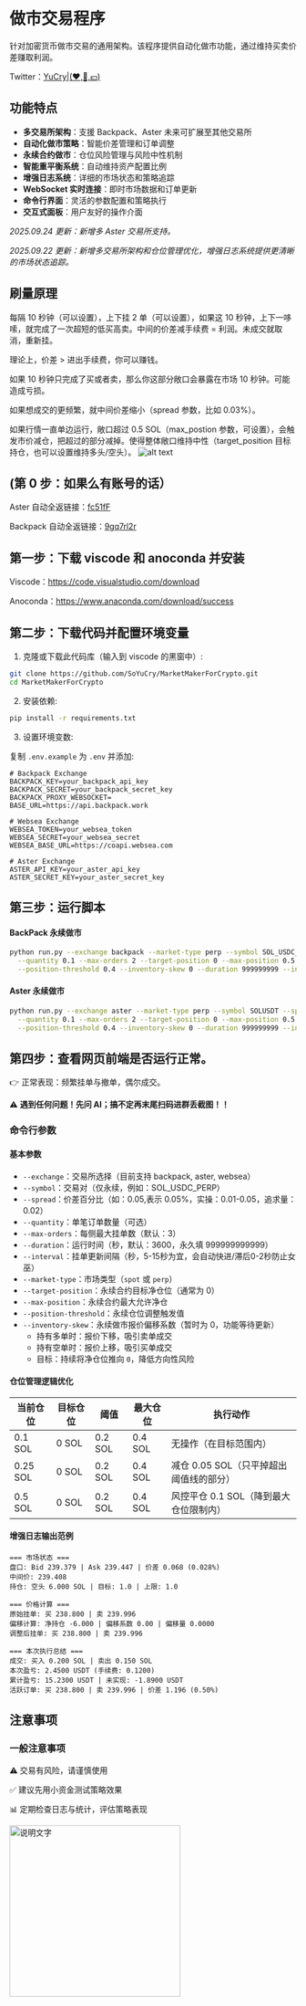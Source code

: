 # 做市交易程序

针对加密货币做市交易的通用架构。该程序提供自动化做市功能，通过维持买卖价差赚取利润。

Twitter：[YuCry|(❤,👾,💵)](https://x.com/0xYuCry)

## 功能特点

- **多交易所架构**：支援 Backpack、Aster 未来可扩展至其他交易所
- **自动化做市策略**：智能价差管理和订单调整
- **永续合约做市**：仓位风险管理与风险中性机制
- **智能重平衡系统**：自动维持资产配置比例
- **增强日志系统**：详细的市场状态和策略追踪
- **WebSocket 实时连接**：即时市场数据和订单更新
- **命令行界面**：灵活的参数配置和策略执行
- **交互式面板**：用户友好的操作介面

*2025.09.24 更新：新增多 Aster 交易所支持。*

*2025.09.22 更新：新增多交易所架构和仓位管理优化，增强日志系统提供更清晰的市场状态追踪。*

## 刷量原理
每隔 10 秒钟（可以设置），上下挂 2 单（可以设置），如果这 10 秒钟，上下一哆嗦，就完成了一次超短的低买高卖。中间的价差减手续费 = 利润。未成交就取消，重新挂。

理论上，价差 > 进出手续费，你可以赚钱。

如果 10 秒钟只完成了买或者卖，那么你这部分敞口会暴露在市场 10 秒钟。可能造成亏损。

如果想成交的更频繁，就中间价差缩小（spread 参数，比如 0.03%）。

如果行情一直单边运行，敞口超过 0.5 SOL（max_postion 参数，可设置），会触发市价减仓，把超过的部分减掉。使得整体敞口维持中性（target_position 目标持仓，也可以设置维持多头/空头）。
![alt text](4ab077855373759f9706cc8814e39462.png)

## (第 0 步：如果么有账号的话）

Aster 自动全返链接：[fc51fF](https://www.asterdex.com/en/referral/fc51fF)

Backpack 自动全返链接：[9gq7rl2r](https://backpack.exchange/join/9gq7rl2r)

## 第一步：下载 viscode 和 anoconda 并安装

Viscode：https://code.visualstudio.com/download

Anoconda：https://www.anaconda.com/download/success


## 第二步：下载代码并配置环境变量

1. 克隆或下载此代码库（输入到 viscode 的黑窗中）:

```bash
git clone https://github.com/SoYuCry/MarketMakerForCrypto.git
cd MarketMakerForCrypto
```

2. 安装依赖:

```bash
pip install -r requirements.txt
```

3. 设置环境变数:

复制 `.env.example` 为 `.env` 并添加:

```
# Backpack Exchange
BACKPACK_KEY=your_backpack_api_key
BACKPACK_SECRET=your_backpack_secret_key
BACKPACK_PROXY_WEBSOCKET=
BASE_URL=https://api.backpack.work

# Websea Exchange
WEBSEA_TOKEN=your_websea_token
WEBSEA_SECRET=your_websea_secret
WEBSEA_BASE_URL=https://coapi.websea.com

# Aster Exchange
ASTER_API_KEY=your_aster_api_key
ASTER_SECRET_KEY=your_aster_secret_key
```

## 第三步：运行脚本

#### BackPack 永续做市
```bash
python run.py --exchange backpack --market-type perp --symbol SOL_USDC_PERP --spread 0.02 \
  --quantity 0.1 --max-orders 2 --target-position 0 --max-position 0.5 \
  --position-threshold 0.4 --inventory-skew 0 --duration 999999999 --interval 10
```

#### Aster 永续做市
```bash
python run.py --exchange aster --market-type perp --symbol SOLUSDT --spread 0.02 \
  --quantity 0.1 --max-orders 2 --target-position 0 --max-position 0.5 \
  --position-threshold 0.4 --inventory-skew 0 --duration 999999999 --interval 10
```

## 第四步：查看网页前端是否运行正常。
👉 正常表现：频繁挂单与撤单，偶尔成交。

⚠️ **遇到任何问题！先问 AI；搞不定再末尾扫码进群丢截图！！**

### 命令行参数

#### 基本参数
- `--exchange`：交易所选择（目前支持 backpack, aster, websea）
- `--symbol`：交易对（仅永续，例如：SOL_USDC_PERP）
- `--spread`：价差百分比（如：0.05,表示 0.05%，实操：0.01-0.05，追求量：0.02）
- `--quantity`：单笔订单数量（可选）
- `--max-orders`：每侧最大挂单数（默认：3）
- `--duration`：运行时间（秒，默认：3600，永久填 999999999999）
- `--interval`：挂单更新间隔（秒，5-15秒为宜，会自动快进/滞后0-2秒防止女巫）
- `--market-type`：市场类型（`spot` 或 `perp`）
- `--target-position`：永续合约目标净仓位（通常为 0）
- `--max-position`：永续合约最大允许净仓
- `--position-threshold`：永续仓位调整触发值
- `--inventory-skew`：永续做市报价偏移系数（暂时为 0，功能等待更新）
  - 持有多单时：报价下移，吸引卖单成交
  - 持有空单时：报价上移，吸引买单成交
  - 目标：持续将净仓位推向 `0`，降低方向性风险



#### 仓位管理逻辑优化

| 当前仓位 | 目标仓位 | 阈值 | 最大仓位 | 执行动作 |
|---------|---------|------|---------|---------|
| 0.1 SOL | 0 SOL | 0.2 SOL | 0.4 SOL | 无操作（在目标范围内） |
| 0.25 SOL | 0 SOL | 0.2 SOL | 0.4 SOL | 减仓 0.05 SOL（只平掉超出阈值线的部分） |
| 0.5 SOL | 0 SOL | 0.2 SOL | 0.4 SOL | 风控平仓 0.1 SOL（降到最大仓位限制内） |

#### 增强日志输出范例

```
=== 市场状态 ===
盘口: Bid 239.379 | Ask 239.447 | 价差 0.068 (0.028%)
中间价: 239.408
持仓: 空头 6.000 SOL | 目标: 1.0 | 上限: 1.0

=== 价格计算 ===
原始挂单: 买 238.800 | 卖 239.996
偏移计算: 净持仓 -6.000 | 偏移系数 0.00 | 偏移量 0.0000
调整后挂单: 买 238.800 | 卖 239.996

=== 本次执行总结 ===
成交: 买入 0.200 SOL | 卖出 0.150 SOL
本次盈亏: 2.4500 USDT (手续费: 0.1200)
累计盈亏: 15.2300 USDT | 未实现: -1.8900 USDT
活跃订单: 买 238.800 | 卖 239.996 | 价差 1.196 (0.50%)
```

## 注意事项

### 一般注意事项
⚠️ 交易有风险，请谨慎使用

✅ 建议先用小资金测试策略效果

📊 定期检查日志与统计，评估策略表现

<img src="fbd88aef3c0f049e8d3b57238e7565eb.jpg" alt="说明文字" width="300">